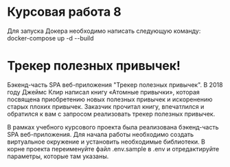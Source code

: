 # Курсовая работа 8
Для запуска Докера необходимо написать следующую команду: docker-compose up -d --build

# Трекер полезных привычек!

Бэкенд-часть SPA веб-приложения "Трекер полезных привычек".
В 2018 году Джеймс Клир написал книгу «Атомные привычки», которая посвящена приобретению новых полезных привычек и искоренению старых плохих привычек. Заказчик прочитал книгу, впечатлился и обратился к вам с запросом реализовать трекер полезных привычек.

В рамках учебного курсового проекта была реализована бэкенд-часть SPA веб-приложения.
Для начала работы необходимо создать виртуальное окружение и установить необходимые библиотеки. В корне проекта переименуйте файл .env.sample в .env и отредактируйте параметры, которые там указаны.
